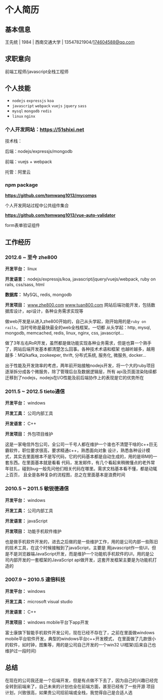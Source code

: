 # 个人简历

## 基本信息

王先统 | 1984 | 西南交通大学 | 13547821904/174604588@qq.com

## 求职意向

前端工程师/javascript全栈工程师

## 个人技能

* `nodejs` `expressjs` `koa`
* `javascript` `webpack` `vuejs` `jquery` `sass`
* `mysql` `mongodb` `redis`
* `linux` `nginx`

### 个人开发网站：https://51shixi.net

技术栈：

后端：nodejs/expressjs/mongodb

前端：vuejs + webpack

托管：阿里云

### npm package

**https://github.com/tomwang1013/mycomps**

个人开发网站过程中公共组件集合

**https://github.com/tomwang1013/vue-auto-validator**

form表单验证组件

## 工作经历

### 2012.6 ~ 至今 zhe800
**开发平台：** linux

**开发语言：** nodejs/expressjs/koa, javascript/jquery/vuejs/webpack, ruby on rails, css/sass, html

**数据库：** MySQL, redis, mongodb

**开发项目：** www.zhe800.com www.tuan800.com 网站后端功能开发，包括数据库设计，api设计，各种业务需求实现等

做web开发是从进入zhe800开始的，自己从头学起，刚开始用的是`ruby on rails`，当时号称是最快最全的web全栈框架。一切都
从头学起：http, mysql, mongodb, memcached, redis, linux, nginx, css, javascript...

做了3年左右RoR开发，虽然都是做功能实现各种业务需求，但是也算一个熟手了，网站后端开发基本都清楚怎么回事。各种技术术语和框架
也越听越多，越用越多：MQ/kafka, zookeeper, thrift, 分布式系统, 服务化, 微服务, docker...

出于性能及开发效率的考虑，两年前开始接触nodejs开发，将一个大的ruby项目逐渐拆分成各个微服务，除了管理后台及数据逻辑层，所有
api及页面渲染陆续都迁移到了nodejs，nodejs在I/O性能及前后端协作上的表现是它的优势所在

### 2011.5 ~ 2012.5 tieto通信
**开发平台：** windows

**开发工具：** 公司内部工具

**开发语言：** C++

**开发项目：** 外包项目维护

这是一家电信外包公司，全公司一千号人都在维护一个谁也不清楚干啥的c++巨无霸软件，职位要求很高，要求精通c++，熟悉面向对象
设计，熟悉各种设计模式，其实去里面根本不是写代码，它的代码基本都是自动生成的，用的是IBM的一套东西。在里面基本就是看看
代码，发发邮件，有几个看起来稍微懂点的老外常年驻扎，碰到bug一般先问他们相关代码在哪里。需求文档基本看不懂，都是动辄上百页，
且全是各种复杂的流程图，总之在里面基本是浪费时间

### 2010.5 ~ 2011.5 敏锐德通信
**开发平台：** windows

**开发工具：** 公司内部工具

**开发语言：** javaScript

**开发项目：** 功能手机软件维护

也是做手机软件开发的，进去之后做的是一些维护工作，用的是公司内部一些陈旧的技术工具，在这个时候接触到了javaScript，主要是
用javascript作一些UI，但是不是浏览器端JavaScript开发，而是维护一个功能机手机软件的UI，用的是公司内部开发的一套框架的JavaScript
api做开发，这套开发框架主要是为功能机打造的

### 2007.9 ~ 2010.5 速倍科技
**开发平台：** windows

**开发工具：** microsoft visual studio

**开发语言：** C++

**开发项目：** windows mobile平台下app开发

富士康旗下智能手机软件开发公司，现在已经不存在了，之前在里面做windows mobile平台软件开发，典型的windows平台c++开发模式，
在里面做了几款很小的软件，如时钟，图集等，用的是公司自己开发的一个win32 UI框架(后来自己也维护过一段时间)

## 总结
在现在的公司我还是一个后端开发，但是有点做不下去了，因为自己的兴趣已经完全转到前端来了，自己未来的计划也全在前端方面，甚至已经有了一些开源
项目计划，兴致很高，如果贵公司招前端或全栈，我觉得自己是合适人选
